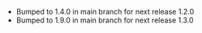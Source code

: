 - Bumped to 1.4.0 in main branch for next release 1.2.0
- Bumped to 1.9.0 in main branch for next release 1.3.0
